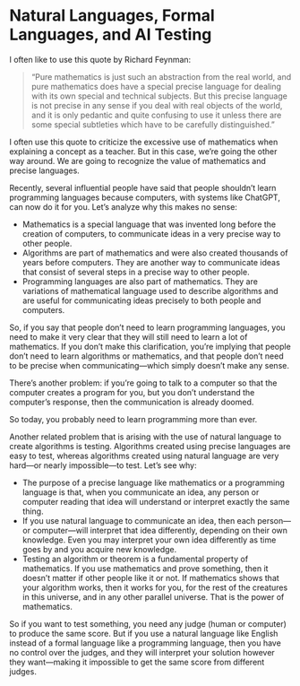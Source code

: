 # Natural Languages, Formal Languages, and AI Testing

I often like to use this quote by Richard Feynman:

> “Pure mathematics is just such an abstraction from the real world, and pure mathematics does have a special precise language for dealing with its own special and technical subjects. But this precise language is not precise in any sense if you deal with real objects of the world, and it is only pedantic and quite confusing to use it unless there are some special subtleties which have to be carefully distinguished.”

I often use this quote to criticize the excessive use of mathematics when explaining a concept as a teacher. But in this case, we’re going the other way around. We are going to recognize the value of mathematics and precise languages.

Recently, several influential people have said that people shouldn’t learn programming languages because computers, with systems like ChatGPT, can now do it for you. Let’s analyze why this makes no sense:

* Mathematics is a special language that was invented long before the creation of computers, to communicate ideas in a very precise way to other people.
* Algorithms are part of mathematics and were also created thousands of years before computers. They are another way to communicate ideas that consist of several steps in a precise way to other people.
* Programming languages are also part of mathematics. They are variations of mathematical language used to describe algorithms and are useful for communicating ideas precisely to both people and computers.

So, if you say that people don’t need to learn programming languages, you need to make it very clear that they will still need to learn a lot of mathematics. If you don’t make this clarification, you’re implying that people don’t need to learn algorithms or mathematics, and that people don’t need to be precise when communicating—which simply doesn’t make any sense.

There’s another problem: if you’re going to talk to a computer so that the computer creates a program for you, but you don’t understand the computer’s response, then the communication is already doomed.

So today, you probably need to learn programming more than ever.

Another related problem that is arising with the use of natural language to create algorithms is testing. Algorithms created using precise languages are easy to test, whereas algorithms created using natural language are very hard—or nearly impossible—to test. Let’s see why:

* The purpose of a precise language like mathematics or a programming language is that, when you communicate an idea, any person or computer reading that idea will understand or interpret exactly the same thing.
* If you use natural language to communicate an idea, then each person—or computer—will interpret that idea differently, depending on their own knowledge. Even you may interpret your own idea differently as time goes by and you acquire new knowledge.
* Testing an algorithm or theorem is a fundamental property of mathematics. If you use mathematics and prove something, then it doesn’t matter if other people like it or not. If mathematics shows that your algorithm works, then it works for you, for the rest of the creatures in this universe, and in any other parallel universe. That is the power of mathematics.

So if you want to test something, you need any judge (human or computer) to produce the same score. But if you use a natural language like English instead of a formal language like a programming language, then you have no control over the judges, and they will interpret your solution however they want—making it impossible to get the same score from different judges.


